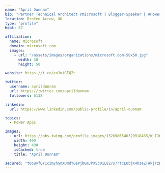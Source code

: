 ```yaml
---
name: "April Dunnam"
bio: "Partner Technical Architect @Microsoft | Blogger-Speaker | #PowerApps, #PowerAutomate, #Office365, #SharePoint | #WIT | #Karaoke Queen"
location: Broken Arrow, OK
type: "profile"
heat: 87

affiliation:
  name: Microsoft
  domain: microsoft.com
  images:
    - url: "/assets/images/organizations/microsoft.com-50x50.jpg"
      width: 50
      height: 50

website: https://t.co/enJuiGEQZc

twitter:
  username: aprildunnam
  url: https://twitter.com/aprildunnam
  followers: 6138

linkedin:
  url: https://www.linkedin.com/public-profile/in/april-dunnam

topics:
  - Power Apps

images:
  - url: https://pbs.twimg.com/profile_images/1326986540329918465/W_IJ6Ih2_400x400.jpg
    width: 400
    height: 400
    isCached: true
    title: "April Dunnam"

secured: "t0oBvfQY1cimyhGmXUmdYGeVjbGmJPXSc01L8Z/s7rtcLUbjK4hzeZTAkjYzBYQqT1WbzNONpIn2zAcGv5A2iRULYJwRzZZlXSo8ZYQdKgZdrv8MF7xMIhYuF847EeASUGkgQ2xkgWNf79K9/03YGpNsrj+mmhEXoaML4Rr35U4tTqXRNrDiTjCwCuuPm/B10yKHkUXGCFchrc3LmttjC62ARTaZMf+bwAUpao8lW2jDJZDJanQXrklm1xpBluSWGSksfk03yshbrkh5jw+1rYNqN9kHXMOHQvJEb6KHYQNBgfwSHOpdfN8Z34D9L6kWLpvw2miCpjIptC3JZNabrJ+DK9yVSiEtWuvgqiyRC2mIu+bbLI0Gy8QdAH+sWmOX1GjR4tp0O8pGoMChFWU32CFiWZ2c28lfhl49TP4dHtU=;gjpZlxyidwq1y7CayQVEqA=="
---
```


